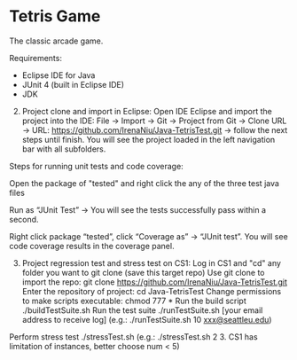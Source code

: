 Tetris Game
======

The classic arcade game.

Requirements:
* Eclipse IDE for Java
* JUnit 4 (built in Eclipse IDE)
* JDK

2. Project clone and import in Eclipse:
Open IDE Eclipse and import the project into the IDE:
File → Import → Git → Project from Git → Clone URL → URL: https://github.com/IrenaNiu/Java-TetrisTest.git → follow the next steps until finish. You will see the project loaded in the left navigation bar with all subfolders.

Steps for running unit tests and code coverage:

Open the package of "tested" and right click the any of the three test java files

Run as “JUnit Test” → You will see the tests successfully pass within a second.

Right click package “tested”, click “Coverage as” → “JUnit test”. You will see code coverage results in the coverage panel.

3. Project regression test and stress test on CS1:
Log in CS1 and "cd" any folder you want to git clone (save this target repo)
Use git clone to import the repo:
  git clone https://github.com/IrenaNiu/Java-TetrisTest.git
Enter the repository of project:
  cd Java-TetrisTest
Change permissions to make scripts executable:
  chmod 777 *
Run the build script
  ./buildTestSuite.sh
Run the test suite
  ./runTestSuite.sh <num of iterations> [your email address to receive log]
(e.g.: ./runTestSuite.sh 10 xxx@seattleu.edu)

Perform stress test
  ./stressTest.sh <num of instances> <num of iteration> 
(e.g.: ./stressTest.sh 2 3. CS1 has limitation of instances, better choose num < 5)

